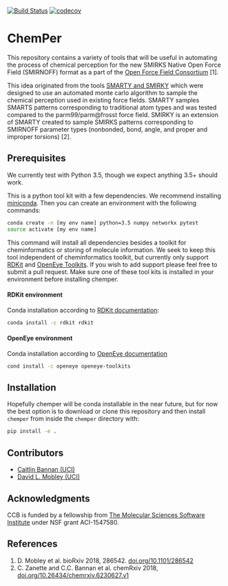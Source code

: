 [![Build Status](https://travis-ci.org/MobleyLab/chemper.svg?branch=master)](https://travis-ci.org/MobleyLab/chemper) [![codecov](https://codecov.io/gh/MobleyLab/chemical_perception/branch/master/graph/badge.svg)](https://codecov.io/gh/MobleyLab/chemical_perception)
# ChemPer

This repository contains a variety of tools that will be useful in automating the process
of chemical perception for the new SMIRKS Native Open Force Field (SMIRNOFF) format 
as a part of the [Open Force Field Consortium](http://openforcefield.org) [1]. 

This idea originated from the tools [SMARTY and SMIRKY](https://github.com/openforcefield/smarty) which 
were designed to use an automated monte carlo algorithm to sample the chemical perception used 
in existing force fields. SMARTY samples SMARTS patterns corresponding to traditional atom types and was 
tested compared to the parm99/parm@frosst force field. SMIRKY is an extension of SMARTY created to sample SMIRKS 
patterns corresponding to SMIRNOFF parameter types (nonbonded, bond, angle, and proper and improper torsions) [2].

## Prerequisites

We currently test with Python 3.5, though we expect anything 3.5+ should work. 

This is a python tool kit with a few dependencies. We recommend installing 
[miniconda](http://conda.pydata.org/miniconda.html). Then you can create an
environment with the following commands: 

```bash
conda create -n [my env name] python=3.5 numpy networkx pytest
source activate [my env name]
```

This command will install all dependencies besides a toolkit for cheminformatics or storing of molecule
information. We seek to keep this tool independent of cheminformatics toolkit, but currently only support 
[RDKit](http://www.rdkit.org/docs/index.html) and [OpenEye Toolkits](https://www.eyesopen.com/). 
If you wish to add support please feel free to submit a pull request. 
Make sure one of these tool kits is installed in your environment before installing chemper. 

#### RDKit environment

Conda installation according to [RDKit documentation](http://www.rdkit.org/docs/Install.html):
```bash
conda install -c rdkit rdkit
```

#### OpenEye environment
Conda installation according to [OpenEye documentation](https://docs.eyesopen.com/toolkits/python/quickstart-python/linuxosx.html)
```bash
cond install -c openeye openeye-toolkits
```

## Installation

Hopefully chemper will be conda installable in the near future, but for now the best option
is to download or clone this repository and then install `chemper` from inside the `chemper` directory with:
```bash
pip install -e .
```

## Contributors

* [Caitlin Bannan (UCI)](https://github.com/bannanc)
* [David L. Mobley (UCI)](https://github.com/davidlmobley)

## Acknowledgments

CCB is funded by a fellowship from [The Molecular Sciences Software Institute](http://molssi.org/) under NSF grant ACI-1547580.

## References

1. D. Mobley et al. bioRxiv 2018, 286542. [doi.org/10.1101/286542](www.doi.org/10.1101/286542)
2. C. Zanette and C.C. Bannan et al. chemRxiv 2018, [doi.org/10.26434/chemrxiv.6230627.v1](www.doi.org/10.26434/chemrxiv.6230627.v1)